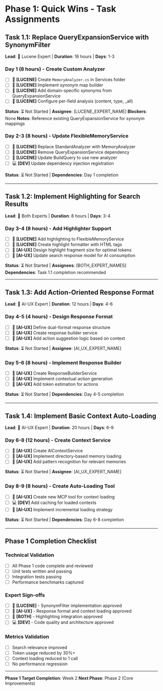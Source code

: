 # Phase 1: Quick Wins - Task Assignments

## Task 1.1: Replace QueryExpansionService with SynonymFilter
**Lead**: 🔧 Lucene Expert | **Duration**: 16 hours | **Days**: 1-3

### Day 1 (8 hours) - Create Custom Analyzer
- [ ] 🔧 **[LUCENE]** Create `MemoryAnalyzer.cs` in Services folder
- [ ] 🔧 **[LUCENE]** Implement synonym map builder
- [ ] 🔧 **[LUCENE]** Add domain-specific synonyms from QueryExpansionService
- [ ] 🔧 **[LUCENE]** Configure per-field analysis (content, type, _all)

**Status**: ⏳ Not Started | **Assignee**: [LUCENE_EXPERT_NAME]
**Blockers**: None
**Notes**: Reference existing QueryExpansionService for synonym mappings

### Day 2-3 (8 hours) - Update FlexibleMemoryService  
- [ ] 🔧 **[LUCENE]** Replace StandardAnalyzer with MemoryAnalyzer
- [ ] 🔧 **[LUCENE]** Remove QueryExpansionService dependency
- [ ] 🔧 **[LUCENE]** Update BuildQuery to use new analyzer
- [ ] 💻 **[DEV]** Update dependency injection registration

**Status**: ⏳ Not Started | **Dependencies**: Day 1 completion

---

## Task 1.2: Implement Highlighting for Search Results
**Lead**: 👥 Both Experts | **Duration**: 8 hours | **Days**: 3-4

### Day 3-4 (8 hours) - Add Highlighter Support
- [ ] 🔧 **[LUCENE]** Add highlighting to FlexibleMemoryService
- [ ] 🔧 **[LUCENE]** Create highlight formatter with HTML tags
- [ ] 🤖 **[AI-UX]** Design highlight fragment size for optimal tokens
- [ ] 🤖 **[AI-UX]** Update search response model for AI consumption

**Status**: ⏳ Not Started | **Assignees**: [BOTH_EXPERT_NAMES]
**Dependencies**: Task 1.1 completion recommended

---

## Task 1.3: Add Action-Oriented Response Format
**Lead**: 🤖 AI-UX Expert | **Duration**: 12 hours | **Days**: 4-6

### Day 4-5 (4 hours) - Design Response Format
- [ ] 🤖 **[AI-UX]** Define dual-format response structure
- [ ] 🤖 **[AI-UX]** Create response builder service
- [ ] 🤖 **[AI-UX]** Add action suggestion logic based on context

**Status**: ⏳ Not Started | **Assignee**: [AI_UX_EXPERT_NAME]

### Day 5-6 (8 hours) - Implement Response Builder
- [ ] 🤖 **[AI-UX]** Create ResponseBuilderService
- [ ] 🤖 **[AI-UX]** Implement contextual action generation
- [ ] 🤖 **[AI-UX]** Add token estimation for actions

**Status**: ⏳ Not Started | **Dependencies**: Day 4-5 completion

---

## Task 1.4: Implement Basic Context Auto-Loading
**Lead**: 🤖 AI-UX Expert | **Duration**: 20 hours | **Days**: 6-9

### Day 6-8 (12 hours) - Create Context Service
- [ ] 🤖 **[AI-UX]** Create AIContextService
- [ ] 🤖 **[AI-UX]** Implement directory-based memory loading
- [ ] 🤖 **[AI-UX]** Add pattern recognition for relevant memories

**Status**: ⏳ Not Started | **Assignee**: [AI_UX_EXPERT_NAME]

### Day 8-9 (8 hours) - Create Auto-Loading Tool
- [ ] 🤖 **[AI-UX]** Create new MCP tool for context loading
- [ ] 💻 **[DEV]** Add caching for loaded contexts
- [ ] 🤖 **[AI-UX]** Implement incremental loading strategy

**Status**: ⏳ Not Started | **Dependencies**: Day 6-8 completion

---

## Phase 1 Completion Checklist

### Technical Validation
- [ ] All Phase 1 code complete and reviewed
- [ ] Unit tests written and passing
- [ ] Integration tests passing
- [ ] Performance benchmarks captured

### Expert Sign-offs
- [ ] 🔧 **[LUCENE]** - SynonymFilter implementation approved
- [ ] 🤖 **[AI-UX]** - Response format and context loading approved
- [ ] 👥 **[BOTH]** - Highlighting integration approved
- [ ] 💻 **[DEV]** - Code quality and architecture approved

### Metrics Validation
- [ ] Search relevance improved
- [ ] Token usage reduced by 30%+
- [ ] Context loading reduced to 1 call
- [ ] No performance regression

---
**Phase 1 Target Completion**: Week 2
**Next Phase**: Phase 2 (Core Improvements)